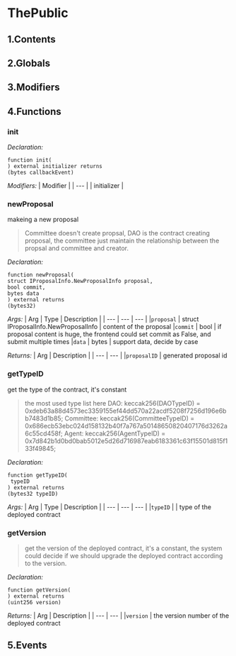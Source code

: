 # ThePublic





## 1.Contents
<!-- START doctoc -->
<!-- END doctoc -->

## 2.Globals

## 3.Modifiers

## 4.Functions

### init



*Declaration:*
```solidity
function init(
) external initializer returns
(bytes callbackEvent)
```
*Modifiers:*
| Modifier |
| --- |
| initializer |




### newProposal
makeing a new proposal

> Committee doesn't create propsal, DAO is the contract creating proposal, the committee just maintain the relationship between the propsal and committee and creator.


*Declaration:*
```solidity
function newProposal(
struct IProposalInfo.NewProposalInfo proposal,
bool commit,
bytes data
) external returns
(bytes32)
```

*Args:*
| Arg | Type | Description |
| --- | --- | --- |
|`proposal` | struct IProposalInfo.NewProposalInfo | content of the proposal
|`commit` | bool | if proposal content is huge, the frontend could set commit as False, and submit multiple times
|`data` | bytes | support data, decide by case

*Returns:*
| Arg | Description |
| --- | --- |
|`proposalID` | generated proposal id

### getTypeID
get the type of the contract, it's constant

> the most used type list here
DAO: keccak256(DAOTypeID) = 0xdeb63a88d4573ec3359155ef44dd570a22acdf5208f7256d196e6bb7483d1b85;
Committee: keccak256(CommitteeTypeID) = 0x686ecb53ebc024d158132b40f7a767a50148650820407176d3262a6c55cd458f;
Agent: keccak256(AgentTypeID) = 0x7d842b1d0bd0bab5012e5d26d716987eab6183361c63f15501d815f133f49845;

*Declaration:*
```solidity
function getTypeID(
 typeID
) external returns
(bytes32 typeID)
```

*Args:*
| Arg | Type | Description |
| --- | --- | --- |
|`typeID` |  | type of the deployed contract



### getVersion

> get the version of the deployed contract, it's a constant, the system could
decide if we should upgrade the deployed contract according to the version.


*Declaration:*
```solidity
function getVersion(
) external returns
(uint256 version)
```


*Returns:*
| Arg | Description |
| --- | --- |
|`version` | the version number of the deployed contract

## 5.Events
